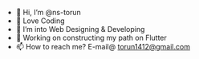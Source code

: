 - 👋 Hi, I’m @ns-torun
- 👀 Love Coding
- 🌱 I’m into Web Designing & Developing
- 💞️ Working on constructing my path on Flutter
- 📫 How to reach me? E-mail@ torun1412@gmail.com

<!---
ns-torun/ns-torun is a ✨ special ✨ repository because its `README.md` (this file) appears on your GitHub profile.
You can click the Preview link to take a look at your changes.
--->
